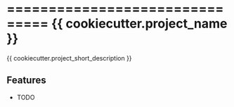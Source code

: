 ===============================
{{ cookiecutter.project_name }}
===============================

{{ cookiecutter.project_short_description }}

Features
--------

* TODO